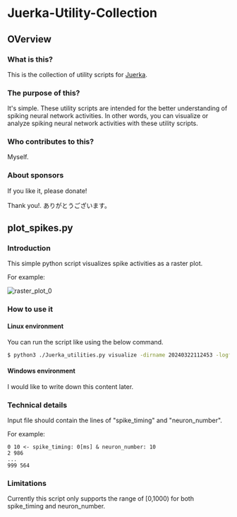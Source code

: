 # Juerka-Utility-Collection
## OVerview
### What is this?
This is the collection of utility scripts for [Juerka](https://github.com/Junichi-Juerka-Suzuki/Juerka).

### The purpose of this?
It's simple. These utility scripts are intended for the better understanding of spiking neural network activities.
In other words, you can visualize or analyze spiking neural network activities with these utility scripts.

### Who contributes to this?
Myself.

### About sponsors
If you like it, please donate!

Thank you!.
ありがとうございます。

## plot_spikes.py
### Introduction
This simple python script visualizes spike activities as a raster plot.

For example:

![raster_plot_0](https://github.com/Junichi-Juerka-Suzuki/Juerka-Utility-Collection/assets/163645026/b90c91f5-1ec3-4be9-b36c-b2081b79c017)

### How to use it
#### Linux environment
You can run the script like using the below command.

```sh
$ python3 ./Juerka_utilities.py visualize -dirname 20240322112453 -logfile_index=0
```
#### Windows environment
I would like to write down this content later.

### Technical details
Input file should contain the lines of \"spike_timing\" and \"neuron_number\".

For example:

```
0 10 <- spike_timing: 0[ms] & neuron_number: 10
2 986
...
999 564
```

### Limitations
Currently this script only supports the range of \[0,1000\) for both spike_timing and neuron_number.
